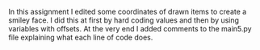 In this assignment I edited some coordinates of drawn items to create a smiley face. I did this at first by hard coding values and then by using variables with offsets.
At the very end I added comments to the main5.py file explaining what each line of code does.